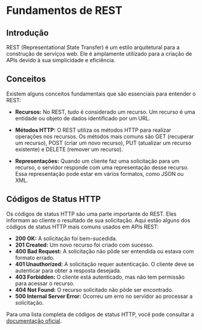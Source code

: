 # Fundamentos de REST

## Introdução

REST (Representational State Transfer) é um estilo arquitetural para a construção de serviços web. Ele é amplamente utilizado para a criação de APIs devido à sua simplicidade e eficiência.

## Conceitos

Existem alguns conceitos fundamentais que são essenciais para entender o REST:

- **Recursos:** No REST, tudo é considerado um recurso. Um recurso é uma entidade ou objeto de dados identificado por um URL.

- **Métodos HTTP:** O REST utiliza os métodos HTTP para realizar operações nos recursos. Os métodos mais comuns são GET (recuperar um recurso), POST (criar um novo recurso), PUT (atualizar um recurso existente) e DELETE (remover um recurso).

- **Representações:** Quando um cliente faz uma solicitação para um recurso, o servidor responde com uma representação desse recurso. Essa representação pode estar em vários formatos, como JSON ou XML.

## Códigos de Status HTTP

Os códigos de status HTTP são uma parte importante do REST. Eles informam ao cliente o resultado de sua solicitação. Aqui estão alguns dos códigos de status HTTP mais comuns usados em APIs REST:

- **200 OK:** A solicitação foi bem-sucedida.
- **201 Created:** Um novo recurso foi criado com sucesso.
- **400 Bad Request:** A solicitação não pôde ser entendida ou estava com formato errado.
- **401 Unauthorized:** A solicitação requer autenticação. O cliente deve se autenticar para obter a resposta desejada.
- **403 Forbidden:** O cliente está autenticado, mas não tem permissão para acessar o recurso.
- **404 Not Found:** O recurso solicitado não pôde ser encontrado.
- **500 Internal Server Error:** Ocorreu um erro no servidor ao processar a solicitação.

Para uma lista completa de códigos de status HTTP, você pode consultar a [documentação oficial](https://developer.mozilla.org/pt-BR/docs/Web/HTTP/Status).